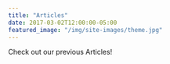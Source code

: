 ```yaml
---
title: "Articles"
date: 2017-03-02T12:00:00-05:00
featured_image: "/img/site-images/theme.jpg"
---
```

Check out our previous Articles!
